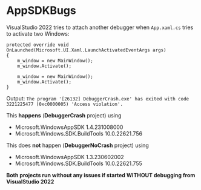 # AppSDKBugs

VisualStudio 2022 tries to attach another debugger when `App.xaml.cs` tries to activate two Windows:

```
protected override void OnLaunched(Microsoft.UI.Xaml.LaunchActivatedEventArgs args)
{
    m_window = new MainWindow();
    m_window.Activate();

    m_window = new MainWindow();
    m_window.Activate();
}
```

Output:
`The program '[26132] DebuggerCrash.exe' has exited with code 3221225477 (0xc0000005) 'Access violation'.`

This **happens** (**DebuggerCrash** project) using 
- Microsoft.WindowsAppSDK 1.4.231008000 
- Microsoft.Windows.SDK.BuildTools 10.0.22621.756

This does **not** happen (**DebuggerNoCrash** project) using
- Microsoft.WindowsAppSDK 1.3.230602002
- Microsoft.Windows.SDK.BuildTools 10.0.22621.755

**Both projects run without any issues if started WITHOUT debugging from VisualStudio 2022**